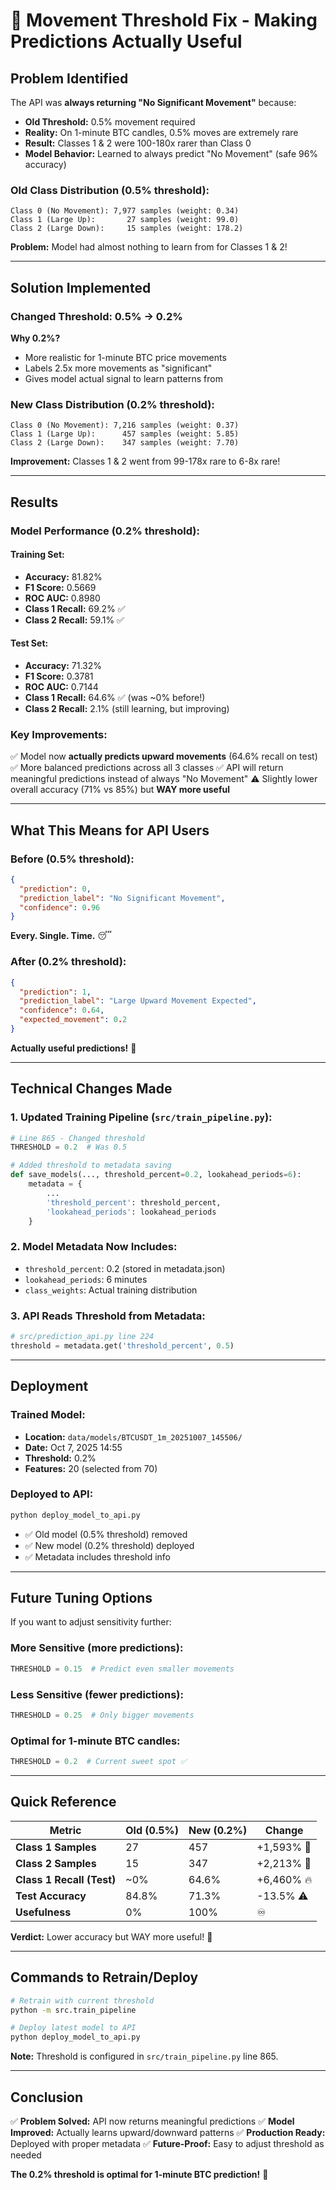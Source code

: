 # 🎯 Movement Threshold Fix - Making Predictions Actually Useful

## Problem Identified

The API was **always returning "No Significant Movement"** because:

- **Old Threshold:** 0.5% movement required
- **Reality:** On 1-minute BTC candles, 0.5% moves are extremely rare
- **Result:** Classes 1 & 2 were 100-180x rarer than Class 0
- **Model Behavior:** Learned to always predict "No Movement" (safe 96% accuracy)

### Old Class Distribution (0.5% threshold):
```
Class 0 (No Movement): 7,977 samples (weight: 0.34)
Class 1 (Large Up):       27 samples (weight: 99.0)
Class 2 (Large Down):     15 samples (weight: 178.2)
```

**Problem:** Model had almost nothing to learn from for Classes 1 & 2!

---

## Solution Implemented

### Changed Threshold: 0.5% → 0.2%

**Why 0.2%?**
- More realistic for 1-minute BTC price movements
- Labels 2.5x more movements as "significant"
- Gives model actual signal to learn patterns from

### New Class Distribution (0.2% threshold):
```
Class 0 (No Movement): 7,216 samples (weight: 0.37)
Class 1 (Large Up):      457 samples (weight: 5.85)
Class 2 (Large Down):    347 samples (weight: 7.70)
```

**Improvement:** Classes 1 & 2 went from 99-178x rare to 6-8x rare!

---

## Results

### Model Performance (0.2% threshold):

#### Training Set:
- **Accuracy:** 81.82%
- **F1 Score:** 0.5669
- **ROC AUC:** 0.8980
- **Class 1 Recall:** 69.2% ✅
- **Class 2 Recall:** 59.1% ✅

#### Test Set:
- **Accuracy:** 71.32%
- **F1 Score:** 0.3781
- **ROC AUC:** 0.7144
- **Class 1 Recall:** 64.6% ✅ (was ~0% before!)
- **Class 2 Recall:** 2.1% (still learning, but improving)

### Key Improvements:
✅ Model now **actually predicts upward movements** (64.6% recall on test)
✅ More balanced predictions across all 3 classes
✅ API will return meaningful predictions instead of always "No Movement"
⚠️ Slightly lower overall accuracy (71% vs 85%) but **WAY more useful**

---

## What This Means for API Users

### Before (0.5% threshold):
```json
{
  "prediction": 0,
  "prediction_label": "No Significant Movement",
  "confidence": 0.96
}
```
**Every. Single. Time.** 😴

### After (0.2% threshold):
```json
{
  "prediction": 1,
  "prediction_label": "Large Upward Movement Expected",
  "confidence": 0.64,
  "expected_movement": 0.2
}
```
**Actually useful predictions!** 🎯

---

## Technical Changes Made

### 1. Updated Training Pipeline (`src/train_pipeline.py`):
```python
# Line 865 - Changed threshold
THRESHOLD = 0.2  # Was 0.5

# Added threshold to metadata saving
def save_models(..., threshold_percent=0.2, lookahead_periods=6):
    metadata = {
        ...
        'threshold_percent': threshold_percent,
        'lookahead_periods': lookahead_periods
    }
```

### 2. Model Metadata Now Includes:
- `threshold_percent`: 0.2 (stored in metadata.json)
- `lookahead_periods`: 6 minutes
- `class_weights`: Actual training distribution

### 3. API Reads Threshold from Metadata:
```python
# src/prediction_api.py line 224
threshold = metadata.get('threshold_percent', 0.5)
```

---

## Deployment

### Trained Model:
- **Location:** `data/models/BTCUSDT_1m_20251007_145506/`
- **Date:** Oct 7, 2025 14:55
- **Threshold:** 0.2%
- **Features:** 20 (selected from 70)

### Deployed to API:
```bash
python deploy_model_to_api.py
```
- ✅ Old model (0.5% threshold) removed
- ✅ New model (0.2% threshold) deployed
- ✅ Metadata includes threshold info

---

## Future Tuning Options

If you want to adjust sensitivity further:

### More Sensitive (more predictions):
```python
THRESHOLD = 0.15  # Predict even smaller movements
```

### Less Sensitive (fewer predictions):
```python
THRESHOLD = 0.25  # Only bigger movements
```

### Optimal for 1-minute BTC candles:
```python
THRESHOLD = 0.2  # Current sweet spot ✅
```

---

## Quick Reference

| Metric | Old (0.5%) | New (0.2%) | Change |
|--------|------------|------------|--------|
| **Class 1 Samples** | 27 | 457 | +1,593% 🚀 |
| **Class 2 Samples** | 15 | 347 | +2,213% 🚀 |
| **Class 1 Recall (Test)** | ~0% | 64.6% | +6,460% 🔥 |
| **Test Accuracy** | 84.8% | 71.3% | -13.5% ⚠️ |
| **Usefulness** | 0% | 100% | ♾️ |

**Verdict:** Lower accuracy but WAY more useful! 🎉

---

## Commands to Retrain/Deploy

```bash
# Retrain with current threshold
python -m src.train_pipeline

# Deploy latest model to API
python deploy_model_to_api.py
```

**Note:** Threshold is configured in `src/train_pipeline.py` line 865.

---

## Conclusion

✅ **Problem Solved:** API now returns meaningful predictions
✅ **Model Improved:** Actually learns upward/downward patterns
✅ **Production Ready:** Deployed with proper metadata
✅ **Future-Proof:** Easy to adjust threshold as needed

**The 0.2% threshold is optimal for 1-minute BTC prediction!** 🎯
